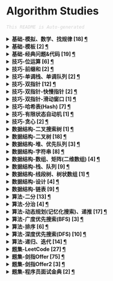 Algorithm Studies
===

<font color="LightGrey"><i> `This README is Auto-generated` </i></font>

<details><summary><b> 基础-模拟、数学、找规律 [18] <a href="topics/基础-模拟、数学、找规律.md">¶</a></b></summary>

- [`LeetCode No.0005 最长回文子串 (中等, 2021-10)`](topics/基础-模拟、数学、找规律.md#leetcode-no0005-最长回文子串-中等-2021-10)
- [`LeetCode No.0343 整数拆分 (中等, 2021-12)`](topics/基础-模拟、数学、找规律.md#leetcode-no0343-整数拆分-中等-2021-12)
- [`LeetCode No.0352 将数据流变为多个不相交区间 (困难, 2021-10)`](topics/基础-模拟、数学、找规律.md#leetcode-no0352-将数据流变为多个不相交区间-困难-2021-10)
- [`LeetCode No.0441 排列硬币 (简单, 2021-10)`](topics/基础-模拟、数学、找规律.md#leetcode-no0441-排列硬币-简单-2021-10)
- [`LeetCode No.0859 亲密字符串 (简单, 2021-11)`](topics/基础-模拟、数学、找规律.md#leetcode-no0859-亲密字符串-简单-2021-11)
- [`剑指Offer No.014 1-剪绳子（整数拆分） (中等, 2021-11)`](topics/基础-模拟、数学、找规律.md#剑指offer-no014-1-剪绳子整数拆分-中等-2021-11)
- [`剑指Offer No.014 2-剪绳子 (中等, 2021-11)`](topics/基础-模拟、数学、找规律.md#剑指offer-no014-2-剪绳子-中等-2021-11)
- [`剑指Offer No.029 顺时针打印矩阵（3种思路4个写法） (中等, 2021-11)`](topics/基础-模拟、数学、找规律.md#剑指offer-no029-顺时针打印矩阵3种思路4个写法-中等-2021-11)
- [`剑指Offer No.039 数组中出现次数超过一半的数字（摩尔投票） (简单, 2021-12)`](topics/基础-模拟、数学、找规律.md#剑指offer-no039-数组中出现次数超过一半的数字摩尔投票-简单-2021-12)
- [`剑指Offer No.043 1～n整数中1出现的次数 (困难, 2021-12)`](topics/基础-模拟、数学、找规律.md#剑指offer-no043-1n整数中1出现的次数-困难-2021-12)
- [`剑指Offer No.044 数字序列中某一位的数字 (中等, 2021-12)`](topics/基础-模拟、数学、找规律.md#剑指offer-no044-数字序列中某一位的数字-中等-2021-12)
- [`剑指Offer No.044 数字序列中某一位的数字 (中等, 2021-12)`](topics/基础-模拟、数学、找规律.md#剑指offer-no044-数字序列中某一位的数字-中等-2021-12)
- [`剑指Offer No.060 n个骰子的点数 (中等, 2022-01)`](topics/基础-模拟、数学、找规律.md#剑指offer-no060-n个骰子的点数-中等-2022-01)
- [`剑指Offer No.060 n个骰子的点数 (中等, 2022-01)`](topics/基础-模拟、数学、找规律.md#剑指offer-no060-n个骰子的点数-中等-2022-01)
- [`剑指Offer No.061 扑克牌中的顺子 (简单, 2022-01)`](topics/基础-模拟、数学、找规律.md#剑指offer-no061-扑克牌中的顺子-简单-2022-01)
- [`剑指Offer No.062 圆圈中最后剩下的数字（约瑟夫环问题） (中等, 2022-01)`](topics/基础-模拟、数学、找规律.md#剑指offer-no062-圆圈中最后剩下的数字约瑟夫环问题-中等-2022-01)
- [`剑指Offer No.063 买卖股票的最佳时机 (中等, 2022-01)`](topics/基础-模拟、数学、找规律.md#剑指offer-no063-买卖股票的最佳时机-中等-2022-01)
- [`剑指Offer No.067 把字符串转换成整数（atoi） (中等, 2022-01)`](topics/基础-模拟、数学、找规律.md#剑指offer-no067-把字符串转换成整数atoi-中等-2022-01)

</details>

<details><summary><b> 基础-模板 [2] <a href="topics/基础-模板.md">¶</a></b></summary>

- [`+模板 字符串 split切分 (简单, 模板库-基础)`](topics/基础-模板.md#模板-字符串-split切分-简单-模板库-基础)
- [`+模板 搜索 二分查找 (简单, 模板库-基础)`](topics/基础-模板.md#模板-搜索-二分查找-简单-模板库-基础)

</details>

<details><summary><b> 基础-经典问题&代码 [19] <a href="topics/基础-经典问题&代码.md">¶</a></b></summary>

- [`LeetCode No.0072 编辑距离 (困难, 2022-01)`](topics/基础-经典问题&代码.md#leetcode-no0072-编辑距离-困难-2022-01)
- [`LeetCode No.0300 最长递增子序列 (中等, 2022-01)`](topics/基础-经典问题&代码.md#leetcode-no0300-最长递增子序列-中等-2022-01)
- [`剑指Offer No.007 重建二叉树 (中等, 2021-11)`](topics/基础-经典问题&代码.md#剑指offer-no007-重建二叉树-中等-2021-11)
- [`剑指Offer No.016 数值的整数次方（快速幂） (中等, 2021-11)`](topics/基础-经典问题&代码.md#剑指offer-no016-数值的整数次方快速幂-中等-2021-11)
- [`剑指Offer No.024 反转链表 (简单, 2021-11)`](topics/基础-经典问题&代码.md#剑指offer-no024-反转链表-简单-2021-11)
- [`剑指Offer No.029 顺时针打印矩阵（3种思路4个写法） (中等, 2021-11)`](topics/基础-经典问题&代码.md#剑指offer-no029-顺时针打印矩阵3种思路4个写法-中等-2021-11)
- [`剑指Offer No.031 栈的压入、弹出序列 (中等, 2021-11)`](topics/基础-经典问题&代码.md#剑指offer-no031-栈的压入弹出序列-中等-2021-11)
- [`剑指Offer No.035 复杂链表的复制（深拷贝） (中等, 2021-12)`](topics/基础-经典问题&代码.md#剑指offer-no035-复杂链表的复制深拷贝-中等-2021-12)
- [`剑指Offer No.036 二叉搜索树与双向链表 (中等, 2021-12)`](topics/基础-经典问题&代码.md#剑指offer-no036-二叉搜索树与双向链表-中等-2021-12)
- [`剑指Offer No.038 字符串的排列（全排列） (中等, 2021-12)`](topics/基础-经典问题&代码.md#剑指offer-no038-字符串的排列全排列-中等-2021-12)
- [`剑指Offer No.039 数组中出现次数超过一半的数字（摩尔投票） (简单, 2021-12)`](topics/基础-经典问题&代码.md#剑指offer-no039-数组中出现次数超过一半的数字摩尔投票-简单-2021-12)
- [`剑指Offer No.040 最小的k个数（partition操作） (简单, 2021-12)`](topics/基础-经典问题&代码.md#剑指offer-no040-最小的k个数partition操作-简单-2021-12)
- [`剑指Offer No.049 丑数 (中等, 2021-12)`](topics/基础-经典问题&代码.md#剑指offer-no049-丑数-中等-2021-12)
- [`剑指Offer No.051 数组中的逆序对 (困难, 2022-01)`](topics/基础-经典问题&代码.md#剑指offer-no051-数组中的逆序对-困难-2022-01)
- [`剑指Offer No.060 n个骰子的点数 (中等, 2022-01)`](topics/基础-经典问题&代码.md#剑指offer-no060-n个骰子的点数-中等-2022-01)
- [`剑指Offer No.062 圆圈中最后剩下的数字（约瑟夫环问题） (中等, 2022-01)`](topics/基础-经典问题&代码.md#剑指offer-no062-圆圈中最后剩下的数字约瑟夫环问题-中等-2022-01)
- [`剑指Offer No.067 把字符串转换成整数（atoi） (中等, 2022-01)`](topics/基础-经典问题&代码.md#剑指offer-no067-把字符串转换成整数atoi-中等-2022-01)
- [`剑指Offer No.068 1-二叉搜索树的最近公共祖先 (简单, 2022-01)`](topics/基础-经典问题&代码.md#剑指offer-no068-1-二叉搜索树的最近公共祖先-简单-2022-01)
- [`剑指Offer2 No.001 整数除法 (中等, 2022-02)`](topics/基础-经典问题&代码.md#剑指offer2-no001-整数除法-中等-2022-02)

</details>

<details><summary><b> 技巧-位运算 [6] <a href="topics/技巧-位运算.md">¶</a></b></summary>

- [`LeetCode No.0029 两数相除 (中等, 2021-10)`](topics/技巧-位运算.md#leetcode-no0029-两数相除-中等-2021-10)
- [`LeetCode No.0187 重复的DNA序列 (中等, 2021-10)`](topics/技巧-位运算.md#leetcode-no0187-重复的dna序列-中等-2021-10)
- [`剑指Offer No.015 二进制中1的个数 (简单, 2021-11)`](topics/技巧-位运算.md#剑指offer-no015-二进制中1的个数-简单-2021-11)
- [`剑指Offer No.056 1-数组中数字出现的次数 (中等, 2022-01)`](topics/技巧-位运算.md#剑指offer-no056-1-数组中数字出现的次数-中等-2022-01)
- [`剑指Offer No.056 2-数组中数字出现的次数 (中等, 2022-01)`](topics/技巧-位运算.md#剑指offer-no056-2-数组中数字出现的次数-中等-2022-01)
- [`剑指Offer No.065 不用加减乘除做加法 (简单, 2022-01)`](topics/技巧-位运算.md#剑指offer-no065-不用加减乘除做加法-简单-2022-01)

</details>

<details><summary><b> 技巧-前缀和 [2] <a href="topics/技巧-前缀和.md">¶</a></b></summary>

- [`LeetCode No.0437 路径总和3 (中等, 2021-10)`](topics/技巧-前缀和.md#leetcode-no0437-路径总和3-中等-2021-10)
- [`剑指Offer No.066 构建乘积数组 (中等, 2022-01)`](topics/技巧-前缀和.md#剑指offer-no066-构建乘积数组-中等-2022-01)

</details>

<details><summary><b> 技巧-单调栈、单调队列 [2] <a href="topics/技巧-单调栈、单调队列.md">¶</a></b></summary>

- [`LeetCode No.0496 下一个更大元素 (简单, 2021-11)`](topics/技巧-单调栈、单调队列.md#leetcode-no0496-下一个更大元素-简单-2021-11)
- [`剑指Offer No.059 1-滑动窗口的最大值 (困难, 2022-01)`](topics/技巧-单调栈、单调队列.md#剑指offer-no059-1-滑动窗口的最大值-困难-2022-01)

</details>

<details><summary><b> 技巧-双指针 [12] <a href="topics/技巧-双指针.md">¶</a></b></summary>

- [`LeetCode No.0005 最长回文子串 (中等, 2021-10)`](topics/技巧-双指针.md#leetcode-no0005-最长回文子串-中等-2021-10)
- [`LeetCode No.0011 盛最多水的容器 (中等, 2021-10)`](topics/技巧-双指针.md#leetcode-no0011-盛最多水的容器-中等-2021-10)
- [`LeetCode No.0015 三数之和 (中等, 2021-10)`](topics/技巧-双指针.md#leetcode-no0015-三数之和-中等-2021-10)
- [`LeetCode No.0016 最接近的三数之和 (中等, 2021-10)`](topics/技巧-双指针.md#leetcode-no0016-最接近的三数之和-中等-2021-10)
- [`LeetCode No.0042 接雨水 (困难, 2021-10)`](topics/技巧-双指针.md#leetcode-no0042-接雨水-困难-2021-10)
- [`LeetCode No.0167 两数之和2(输入有序数组) (简单, 2021-10)`](topics/技巧-双指针.md#leetcode-no0167-两数之和2输入有序数组-简单-2021-10)
- [`LeetCode No.0611 有效三角形的个数 (中等, 2021-10)`](topics/技巧-双指针.md#leetcode-no0611-有效三角形的个数-中等-2021-10)
- [`剑指Offer No.021 调整数组顺序使奇数位于偶数前面 (简单, 2021-11)`](topics/技巧-双指针.md#剑指offer-no021-调整数组顺序使奇数位于偶数前面-简单-2021-11)
- [`剑指Offer No.048 最长不含重复字符的子字符串 (中等, 2021-12)`](topics/技巧-双指针.md#剑指offer-no048-最长不含重复字符的子字符串-中等-2021-12)
- [`剑指Offer No.057 1-和为s的两个数字 (简单, 2022-01)`](topics/技巧-双指针.md#剑指offer-no057-1-和为s的两个数字-简单-2022-01)
- [`剑指Offer No.057 2-和为s的连续正数序列 (简单, 2022-01)`](topics/技巧-双指针.md#剑指offer-no057-2-和为s的连续正数序列-简单-2022-01)
- [`剑指Offer No.058 1-翻转单词顺序 (简单, 2022-01)`](topics/技巧-双指针.md#剑指offer-no058-1-翻转单词顺序-简单-2022-01)

</details>

<details><summary><b> 技巧-双指针-快慢指针 [2] <a href="topics/技巧-双指针-快慢指针.md">¶</a></b></summary>

- [`剑指Offer No.022 链表中倒数第k个节点 (简单, 2021-11)`](topics/技巧-双指针-快慢指针.md#剑指offer-no022-链表中倒数第k个节点-简单-2021-11)
- [`剑指Offer No.052 两个链表的第一个公共节点 (简单, 2022-01)`](topics/技巧-双指针-快慢指针.md#剑指offer-no052-两个链表的第一个公共节点-简单-2022-01)

</details>

<details><summary><b> 技巧-双指针-滑动窗口 [1] <a href="topics/技巧-双指针-滑动窗口.md">¶</a></b></summary>

- [`剑指Offer No.059 1-滑动窗口的最大值 (困难, 2022-01)`](topics/技巧-双指针-滑动窗口.md#剑指offer-no059-1-滑动窗口的最大值-困难-2022-01)

</details>

<details><summary><b> 技巧-哈希表(Hash) [7] <a href="topics/技巧-哈希表(Hash).md">¶</a></b></summary>

- [`LeetCode No.0001 两数之和 (简单, 2021-10)`](topics/技巧-哈希表(Hash).md#leetcode-no0001-两数之和-简单-2021-10)
- [`LeetCode No.0187 重复的DNA序列 (中等, 2021-10)`](topics/技巧-哈希表(Hash).md#leetcode-no0187-重复的dna序列-中等-2021-10)
- [`剑指Offer No.003 数组中重复的数字 (简单, 2021-11)`](topics/技巧-哈希表(Hash).md#剑指offer-no003-数组中重复的数字-简单-2021-11)
- [`剑指Offer No.035 复杂链表的复制（深拷贝） (中等, 2021-12)`](topics/技巧-哈希表(Hash).md#剑指offer-no035-复杂链表的复制深拷贝-中等-2021-12)
- [`剑指Offer No.048 最长不含重复字符的子字符串 (中等, 2021-12)`](topics/技巧-哈希表(Hash).md#剑指offer-no048-最长不含重复字符的子字符串-中等-2021-12)
- [`剑指Offer No.050 第一个只出现一次的字符 (简单, 2021-12)`](topics/技巧-哈希表(Hash).md#剑指offer-no050-第一个只出现一次的字符-简单-2021-12)
- [`程序员面试金典 No.0102 判定是否互为字符重排 (简单, 2022-01)`](topics/技巧-哈希表(Hash).md#程序员面试金典-no0102-判定是否互为字符重排-简单-2022-01)

</details>

<details><summary><b> 技巧-有限状态自动机 [1] <a href="topics/技巧-有限状态自动机.md">¶</a></b></summary>

- [`剑指Offer No.020 表示数值的字符串 (中等, 2021-11)`](topics/技巧-有限状态自动机.md#剑指offer-no020-表示数值的字符串-中等-2021-11)

</details>

<details><summary><b> 技巧-贪心 [2] <a href="topics/技巧-贪心.md">¶</a></b></summary>

- [`LeetCode No.0300 最长递增子序列 (中等, 2022-01)`](topics/技巧-贪心.md#leetcode-no0300-最长递增子序列-中等-2022-01)
- [`剑指Offer No.014 1-剪绳子（整数拆分） (中等, 2021-11)`](topics/技巧-贪心.md#剑指offer-no014-1-剪绳子整数拆分-中等-2021-11)

</details>

<details><summary><b> 数据结构-二叉搜索树 [1] <a href="topics/数据结构-二叉搜索树.md">¶</a></b></summary>

- [`剑指Offer No.068 1-二叉搜索树的最近公共祖先 (简单, 2022-01)`](topics/数据结构-二叉搜索树.md#剑指offer-no068-1-二叉搜索树的最近公共祖先-简单-2022-01)

</details>

<details><summary><b> 数据结构-二叉树 [18] <a href="topics/数据结构-二叉树.md">¶</a></b></summary>

- [`LeetCode No.0104 二叉树的最大深度 (简单, 2021-10)`](topics/数据结构-二叉树.md#leetcode-no0104-二叉树的最大深度-简单-2021-10)
- [`LeetCode No.0111 二叉树的最小深度 (简单, 2021-10)`](topics/数据结构-二叉树.md#leetcode-no0111-二叉树的最小深度-简单-2021-10)
- [`LeetCode No.0437 路径总和3 (中等, 2021-10)`](topics/数据结构-二叉树.md#leetcode-no0437-路径总和3-中等-2021-10)
- [`剑指Offer No.007 重建二叉树 (中等, 2021-11)`](topics/数据结构-二叉树.md#剑指offer-no007-重建二叉树-中等-2021-11)
- [`剑指Offer No.026 树的子结构 (中等, 2021-11)`](topics/数据结构-二叉树.md#剑指offer-no026-树的子结构-中等-2021-11)
- [`剑指Offer No.027 二叉树的镜像 (简单, 2021-11)`](topics/数据结构-二叉树.md#剑指offer-no027-二叉树的镜像-简单-2021-11)
- [`剑指Offer No.028 对称的二叉树 (简单, 2021-11)`](topics/数据结构-二叉树.md#剑指offer-no028-对称的二叉树-简单-2021-11)
- [`剑指Offer No.032 1-层序遍历二叉树 (简单, 2021-11)`](topics/数据结构-二叉树.md#剑指offer-no032-1-层序遍历二叉树-简单-2021-11)
- [`剑指Offer No.032 2-层序遍历二叉树 (简单, 2021-11)`](topics/数据结构-二叉树.md#剑指offer-no032-2-层序遍历二叉树-简单-2021-11)
- [`剑指Offer No.032 3-层序遍历二叉树（之字形遍历） (简单, 2021-11)`](topics/数据结构-二叉树.md#剑指offer-no032-3-层序遍历二叉树之字形遍历-简单-2021-11)
- [`剑指Offer No.033 二叉搜索树的后序遍历序列 (中等, 2021-12)`](topics/数据结构-二叉树.md#剑指offer-no033-二叉搜索树的后序遍历序列-中等-2021-12)
- [`剑指Offer No.034 二叉树中和为某一值的路径 (中等, 2021-12)`](topics/数据结构-二叉树.md#剑指offer-no034-二叉树中和为某一值的路径-中等-2021-12)
- [`剑指Offer No.036 二叉搜索树与双向链表 (中等, 2021-12)`](topics/数据结构-二叉树.md#剑指offer-no036-二叉搜索树与双向链表-中等-2021-12)
- [`剑指Offer No.037 序列化二叉树 (困难, 2021-12)`](topics/数据结构-二叉树.md#剑指offer-no037-序列化二叉树-困难-2021-12)
- [`剑指Offer No.054 二叉搜索树的第k大节点 (简单, 2022-01)`](topics/数据结构-二叉树.md#剑指offer-no054-二叉搜索树的第k大节点-简单-2022-01)
- [`剑指Offer No.055 1-求二叉树的深度 (简单, 2022-01)`](topics/数据结构-二叉树.md#剑指offer-no055-1-求二叉树的深度-简单-2022-01)
- [`剑指Offer No.055 2-判断是否为平衡二叉树 (简单, 2022-01)`](topics/数据结构-二叉树.md#剑指offer-no055-2-判断是否为平衡二叉树-简单-2022-01)
- [`剑指Offer No.068 2-二叉树的最近公共祖先 (简单, 2022-01)`](topics/数据结构-二叉树.md#剑指offer-no068-2-二叉树的最近公共祖先-简单-2022-01)

</details>

<details><summary><b> 数据结构-堆、优先队列 [3] <a href="topics/数据结构-堆、优先队列.md">¶</a></b></summary>

- [`剑指Offer No.040 最小的k个数（partition操作） (简单, 2021-12)`](topics/数据结构-堆、优先队列.md#剑指offer-no040-最小的k个数partition操作-简单-2021-12)
- [`剑指Offer No.041 数据流中的中位数 (困难, 2021-12)`](topics/数据结构-堆、优先队列.md#剑指offer-no041-数据流中的中位数-困难-2021-12)
- [`剑指Offer2 No.076 数组中的第K大的数字 (中等, 2022-02)`](topics/数据结构-堆、优先队列.md#剑指offer2-no076-数组中的第k大的数字-中等-2022-02)

</details>

<details><summary><b> 数据结构-字符串 [8] <a href="topics/数据结构-字符串.md">¶</a></b></summary>

- [`+模板 字符串 split切分 (简单, 模板库-基础)`](topics/数据结构-字符串.md#模板-字符串-split切分-简单-模板库-基础)
- [`LeetCode No.0434 字符串中的单词数 (简单, 2021-10)`](topics/数据结构-字符串.md#leetcode-no0434-字符串中的单词数-简单-2021-10)
- [`LeetCode No.0859 亲密字符串 (简单, 2021-11)`](topics/数据结构-字符串.md#leetcode-no0859-亲密字符串-简单-2021-11)
- [`剑指Offer No.005 替换空格 (简单, 2021-11)`](topics/数据结构-字符串.md#剑指offer-no005-替换空格-简单-2021-11)
- [`剑指Offer No.019 正则表达式匹配 (困难, 2021-11)`](topics/数据结构-字符串.md#剑指offer-no019-正则表达式匹配-困难-2021-11)
- [`剑指Offer No.020 表示数值的字符串 (中等, 2021-11)`](topics/数据结构-字符串.md#剑指offer-no020-表示数值的字符串-中等-2021-11)
- [`剑指Offer No.058 2-左旋转字符串 (简单, 2022-01)`](topics/数据结构-字符串.md#剑指offer-no058-2-左旋转字符串-简单-2022-01)
- [`剑指Offer No.067 把字符串转换成整数（atoi） (中等, 2022-01)`](topics/数据结构-字符串.md#剑指offer-no067-把字符串转换成整数atoi-中等-2022-01)

</details>

<details><summary><b> 数据结构-数组、矩阵(二维数组) [4] <a href="topics/数据结构-数组、矩阵(二维数组).md">¶</a></b></summary>

- [`剑指Offer No.021 调整数组顺序使奇数位于偶数前面 (简单, 2021-11)`](topics/数据结构-数组、矩阵(二维数组).md#剑指offer-no021-调整数组顺序使奇数位于偶数前面-简单-2021-11)
- [`剑指Offer No.029 顺时针打印矩阵（3种思路4个写法） (中等, 2021-11)`](topics/数据结构-数组、矩阵(二维数组).md#剑指offer-no029-顺时针打印矩阵3种思路4个写法-中等-2021-11)
- [`剑指Offer No.030 包含min函数的栈 (简单, 2021-11)`](topics/数据结构-数组、矩阵(二维数组).md#剑指offer-no030-包含min函数的栈-简单-2021-11)
- [`剑指Offer No.031 栈的压入、弹出序列 (中等, 2021-11)`](topics/数据结构-数组、矩阵(二维数组).md#剑指offer-no031-栈的压入弹出序列-中等-2021-11)

</details>

<details><summary><b> 数据结构-栈、队列 [9] <a href="topics/数据结构-栈、队列.md">¶</a></b></summary>

- [`剑指Offer No.006 从尾到头打印链表 (简单, 2021-11)`](topics/数据结构-栈、队列.md#剑指offer-no006-从尾到头打印链表-简单-2021-11)
- [`剑指Offer No.009 用两个栈实现队列 (简单, 2021-11)`](topics/数据结构-栈、队列.md#剑指offer-no009-用两个栈实现队列-简单-2021-11)
- [`剑指Offer No.009 用两个栈实现队列 (简单, 2021-11)`](topics/数据结构-栈、队列.md#剑指offer-no009-用两个栈实现队列-简单-2021-11)
- [`剑指Offer No.030 包含min函数的栈 (简单, 2021-11)`](topics/数据结构-栈、队列.md#剑指offer-no030-包含min函数的栈-简单-2021-11)
- [`剑指Offer No.031 栈的压入、弹出序列 (中等, 2021-11)`](topics/数据结构-栈、队列.md#剑指offer-no031-栈的压入弹出序列-中等-2021-11)
- [`剑指Offer No.032 1-层序遍历二叉树 (简单, 2021-11)`](topics/数据结构-栈、队列.md#剑指offer-no032-1-层序遍历二叉树-简单-2021-11)
- [`剑指Offer No.032 2-层序遍历二叉树 (简单, 2021-11)`](topics/数据结构-栈、队列.md#剑指offer-no032-2-层序遍历二叉树-简单-2021-11)
- [`剑指Offer No.032 3-层序遍历二叉树（之字形遍历） (简单, 2021-11)`](topics/数据结构-栈、队列.md#剑指offer-no032-3-层序遍历二叉树之字形遍历-简单-2021-11)
- [`剑指Offer No.059 2-队列的最大值 (中等, 2022-01)`](topics/数据结构-栈、队列.md#剑指offer-no059-2-队列的最大值-中等-2022-01)

</details>

<details><summary><b> 数据结构-线段树、树状数组 [1] <a href="topics/数据结构-线段树、树状数组.md">¶</a></b></summary>

- [`剑指Offer No.051 数组中的逆序对 (困难, 2022-01)`](topics/数据结构-线段树、树状数组.md#剑指offer-no051-数组中的逆序对-困难-2022-01)

</details>

<details><summary><b> 数据结构-设计 [4] <a href="topics/数据结构-设计.md">¶</a></b></summary>

- [`剑指Offer No.009 用两个栈实现队列 (简单, 2021-11)`](topics/数据结构-设计.md#剑指offer-no009-用两个栈实现队列-简单-2021-11)
- [`剑指Offer No.030 包含min函数的栈 (简单, 2021-11)`](topics/数据结构-设计.md#剑指offer-no030-包含min函数的栈-简单-2021-11)
- [`剑指Offer No.041 数据流中的中位数 (困难, 2021-12)`](topics/数据结构-设计.md#剑指offer-no041-数据流中的中位数-困难-2021-12)
- [`剑指Offer No.059 2-队列的最大值 (中等, 2022-01)`](topics/数据结构-设计.md#剑指offer-no059-2-队列的最大值-中等-2022-01)

</details>

<details><summary><b> 数据结构-链表 [9] <a href="topics/数据结构-链表.md">¶</a></b></summary>

- [`LeetCode No.0002 两数相加 (中等, 2021-10)`](topics/数据结构-链表.md#leetcode-no0002-两数相加-中等-2021-10)
- [`LeetCode No.0086 分隔链表 (中等, 2021-10)`](topics/数据结构-链表.md#leetcode-no0086-分隔链表-中等-2021-10)
- [`剑指Offer No.006 从尾到头打印链表 (简单, 2021-11)`](topics/数据结构-链表.md#剑指offer-no006-从尾到头打印链表-简单-2021-11)
- [`剑指Offer No.018 删除链表的节点 (简单, 2021-11)`](topics/数据结构-链表.md#剑指offer-no018-删除链表的节点-简单-2021-11)
- [`剑指Offer No.022 链表中倒数第k个节点 (简单, 2021-11)`](topics/数据结构-链表.md#剑指offer-no022-链表中倒数第k个节点-简单-2021-11)
- [`剑指Offer No.024 反转链表 (简单, 2021-11)`](topics/数据结构-链表.md#剑指offer-no024-反转链表-简单-2021-11)
- [`剑指Offer No.025 合并两个排序的链表 (简单, 2021-11)`](topics/数据结构-链表.md#剑指offer-no025-合并两个排序的链表-简单-2021-11)
- [`剑指Offer No.035 复杂链表的复制（深拷贝） (中等, 2021-12)`](topics/数据结构-链表.md#剑指offer-no035-复杂链表的复制深拷贝-中等-2021-12)
- [`剑指Offer No.052 两个链表的第一个公共节点 (简单, 2022-01)`](topics/数据结构-链表.md#剑指offer-no052-两个链表的第一个公共节点-简单-2022-01)

</details>

<details><summary><b> 算法-二分 [13] <a href="topics/算法-二分.md">¶</a></b></summary>

- [`+模板 搜索 二分查找 (简单, 模板库-基础)`](topics/算法-二分.md#模板-搜索-二分查找-简单-模板库-基础)
- [`LeetCode No.0029 两数相除 (中等, 2021-10)`](topics/算法-二分.md#leetcode-no0029-两数相除-中等-2021-10)
- [`LeetCode No.0033 搜索旋转排序数组 (中等, 2021-10)`](topics/算法-二分.md#leetcode-no0033-搜索旋转排序数组-中等-2021-10)
- [`LeetCode No.0240 搜索二维矩阵2 (中等, 2021-10)`](topics/算法-二分.md#leetcode-no0240-搜索二维矩阵2-中等-2021-10)
- [`LeetCode No.0352 将数据流变为多个不相交区间 (困难, 2021-10)`](topics/算法-二分.md#leetcode-no0352-将数据流变为多个不相交区间-困难-2021-10)
- [`LeetCode No.0441 排列硬币 (简单, 2021-10)`](topics/算法-二分.md#leetcode-no0441-排列硬币-简单-2021-10)
- [`剑指Offer No.004 二维数组中的查找 (中等, 2021-11)`](topics/算法-二分.md#剑指offer-no004-二维数组中的查找-中等-2021-11)
- [`剑指Offer No.011 旋转数组的最小数字 (简单, 2021-11)`](topics/算法-二分.md#剑指offer-no011-旋转数组的最小数字-简单-2021-11)
- [`剑指Offer No.016 数值的整数次方（快速幂） (中等, 2021-11)`](topics/算法-二分.md#剑指offer-no016-数值的整数次方快速幂-中等-2021-11)
- [`剑指Offer No.053 1-求0～n-1中缺失的数字 (简单, 2022-01)`](topics/算法-二分.md#剑指offer-no053-1-求0n-1中缺失的数字-简单-2022-01)
- [`剑指Offer No.053 2-在排序数组中查找数字 (简单, 2022-01)`](topics/算法-二分.md#剑指offer-no053-2-在排序数组中查找数字-简单-2022-01)
- [`剑指Offer2 No.001 整数除法 (中等, 2022-02)`](topics/算法-二分.md#剑指offer2-no001-整数除法-中等-2022-02)
- [`剑指Offer2 No.069 山峰数组的顶部 (简单, 2022-02)`](topics/算法-二分.md#剑指offer2-no069-山峰数组的顶部-简单-2022-02)

</details>

<details><summary><b> 算法-分治 [4] <a href="topics/算法-分治.md">¶</a></b></summary>

- [`剑指Offer No.007 重建二叉树 (中等, 2021-11)`](topics/算法-分治.md#剑指offer-no007-重建二叉树-中等-2021-11)
- [`剑指Offer No.039 数组中出现次数超过一半的数字（摩尔投票） (简单, 2021-12)`](topics/算法-分治.md#剑指offer-no039-数组中出现次数超过一半的数字摩尔投票-简单-2021-12)
- [`剑指Offer No.051 数组中的逆序对 (困难, 2022-01)`](topics/算法-分治.md#剑指offer-no051-数组中的逆序对-困难-2022-01)
- [`剑指Offer2 No.076 数组中的第K大的数字 (中等, 2022-02)`](topics/算法-分治.md#剑指offer2-no076-数组中的第k大的数字-中等-2022-02)

</details>

<details><summary><b> 算法-动态规划(记忆化搜索)、递推 [17] <a href="topics/算法-动态规划(记忆化搜索)、递推.md">¶</a></b></summary>

- [`LeetCode No.0005 最长回文子串 (中等, 2021-10)`](topics/算法-动态规划(记忆化搜索)、递推.md#leetcode-no0005-最长回文子串-中等-2021-10)
- [`LeetCode No.0053 最大子数组和 (简单, 2022-01)`](topics/算法-动态规划(记忆化搜索)、递推.md#leetcode-no0053-最大子数组和-简单-2022-01)
- [`LeetCode No.0072 编辑距离 (困难, 2022-01)`](topics/算法-动态规划(记忆化搜索)、递推.md#leetcode-no0072-编辑距离-困难-2022-01)
- [`LeetCode No.0300 最长递增子序列 (中等, 2022-01)`](topics/算法-动态规划(记忆化搜索)、递推.md#leetcode-no0300-最长递增子序列-中等-2022-01)
- [`LeetCode No.0343 整数拆分 (中等, 2021-12)`](topics/算法-动态规划(记忆化搜索)、递推.md#leetcode-no0343-整数拆分-中等-2021-12)
- [`剑指Offer No.010 斐波那契数列-1 (简单, 2021-11)`](topics/算法-动态规划(记忆化搜索)、递推.md#剑指offer-no010-斐波那契数列-1-简单-2021-11)
- [`剑指Offer No.010 斐波那契数列-1 (简单, 2021-11)`](topics/算法-动态规划(记忆化搜索)、递推.md#剑指offer-no010-斐波那契数列-1-简单-2021-11)
- [`剑指Offer No.010 斐波那契数列-2（青蛙跳台阶） (简单, 2021-11)`](topics/算法-动态规划(记忆化搜索)、递推.md#剑指offer-no010-斐波那契数列-2青蛙跳台阶-简单-2021-11)
- [`剑指Offer No.014 1-剪绳子（整数拆分） (中等, 2021-11)`](topics/算法-动态规划(记忆化搜索)、递推.md#剑指offer-no014-1-剪绳子整数拆分-中等-2021-11)
- [`剑指Offer No.019 正则表达式匹配 (困难, 2021-11)`](topics/算法-动态规划(记忆化搜索)、递推.md#剑指offer-no019-正则表达式匹配-困难-2021-11)
- [`剑指Offer No.042 连续子数组的最大和 (简单, 2021-12)`](topics/算法-动态规划(记忆化搜索)、递推.md#剑指offer-no042-连续子数组的最大和-简单-2021-12)
- [`剑指Offer No.046 斐波那契数列-3（把数字翻译成字符串） (中等, 2021-12)`](topics/算法-动态规划(记忆化搜索)、递推.md#剑指offer-no046-斐波那契数列-3把数字翻译成字符串-中等-2021-12)
- [`剑指Offer No.047 礼物的最大价值 (中等, 2021-12)`](topics/算法-动态规划(记忆化搜索)、递推.md#剑指offer-no047-礼物的最大价值-中等-2021-12)
- [`剑指Offer No.048 最长不含重复字符的子字符串 (中等, 2021-12)`](topics/算法-动态规划(记忆化搜索)、递推.md#剑指offer-no048-最长不含重复字符的子字符串-中等-2021-12)
- [`剑指Offer No.049 丑数 (中等, 2021-12)`](topics/算法-动态规划(记忆化搜索)、递推.md#剑指offer-no049-丑数-中等-2021-12)
- [`剑指Offer No.060 n个骰子的点数 (中等, 2022-01)`](topics/算法-动态规划(记忆化搜索)、递推.md#剑指offer-no060-n个骰子的点数-中等-2022-01)
- [`剑指Offer No.062 圆圈中最后剩下的数字（约瑟夫环问题） (中等, 2022-01)`](topics/算法-动态规划(记忆化搜索)、递推.md#剑指offer-no062-圆圈中最后剩下的数字约瑟夫环问题-中等-2022-01)

</details>

<details><summary><b> 算法-广度优先搜索(BFS) [3] <a href="topics/算法-广度优先搜索(BFS).md">¶</a></b></summary>

- [`剑指Offer No.032 1-层序遍历二叉树 (简单, 2021-11)`](topics/算法-广度优先搜索(BFS).md#剑指offer-no032-1-层序遍历二叉树-简单-2021-11)
- [`剑指Offer No.032 2-层序遍历二叉树 (简单, 2021-11)`](topics/算法-广度优先搜索(BFS).md#剑指offer-no032-2-层序遍历二叉树-简单-2021-11)
- [`剑指Offer No.032 3-层序遍历二叉树（之字形遍历） (简单, 2021-11)`](topics/算法-广度优先搜索(BFS).md#剑指offer-no032-3-层序遍历二叉树之字形遍历-简单-2021-11)

</details>

<details><summary><b> 算法-排序 [6] <a href="topics/算法-排序.md">¶</a></b></summary>

- [`剑指Offer No.039 数组中出现次数超过一半的数字（摩尔投票） (简单, 2021-12)`](topics/算法-排序.md#剑指offer-no039-数组中出现次数超过一半的数字摩尔投票-简单-2021-12)
- [`剑指Offer No.040 最小的k个数（partition操作） (简单, 2021-12)`](topics/算法-排序.md#剑指offer-no040-最小的k个数partition操作-简单-2021-12)
- [`剑指Offer No.045 把数组排成最小的数 (中等, 2021-12)`](topics/算法-排序.md#剑指offer-no045-把数组排成最小的数-中等-2021-12)
- [`剑指Offer No.061 扑克牌中的顺子 (简单, 2022-01)`](topics/算法-排序.md#剑指offer-no061-扑克牌中的顺子-简单-2022-01)
- [`剑指Offer2 No.076 数组中的第K大的数字 (中等, 2022-02)`](topics/算法-排序.md#剑指offer2-no076-数组中的第k大的数字-中等-2022-02)
- [`程序员面试金典 No.0101 判定字符是否唯一 (简单, 2022-01)`](topics/算法-排序.md#程序员面试金典-no0101-判定字符是否唯一-简单-2022-01)

</details>

<details><summary><b> 算法-深度优先搜索(DFS) [10] <a href="topics/算法-深度优先搜索(DFS).md">¶</a></b></summary>

- [`LeetCode No.0111 二叉树的最小深度 (简单, 2021-10)`](topics/算法-深度优先搜索(DFS).md#leetcode-no0111-二叉树的最小深度-简单-2021-10)
- [`LeetCode No.0437 路径总和3 (中等, 2021-10)`](topics/算法-深度优先搜索(DFS).md#leetcode-no0437-路径总和3-中等-2021-10)
- [`剑指Offer No.006 从尾到头打印链表 (简单, 2021-11)`](topics/算法-深度优先搜索(DFS).md#剑指offer-no006-从尾到头打印链表-简单-2021-11)
- [`剑指Offer No.012 矩阵中的路径 (中等, 2021-11)`](topics/算法-深度优先搜索(DFS).md#剑指offer-no012-矩阵中的路径-中等-2021-11)
- [`剑指Offer No.012 矩阵中的路径 (中等, 2021-11)`](topics/算法-深度优先搜索(DFS).md#剑指offer-no012-矩阵中的路径-中等-2021-11)
- [`剑指Offer No.013 机器人的运动范围 (中等, 2021-11)`](topics/算法-深度优先搜索(DFS).md#剑指offer-no013-机器人的运动范围-中等-2021-11)
- [`剑指Offer No.017 打印从1到最大的n位数（N叉树的遍历） (中等, 2021-11)`](topics/算法-深度优先搜索(DFS).md#剑指offer-no017-打印从1到最大的n位数n叉树的遍历-中等-2021-11)
- [`剑指Offer No.034 二叉树中和为某一值的路径 (中等, 2021-12)`](topics/算法-深度优先搜索(DFS).md#剑指offer-no034-二叉树中和为某一值的路径-中等-2021-12)
- [`剑指Offer No.038 字符串的排列（全排列） (中等, 2021-12)`](topics/算法-深度优先搜索(DFS).md#剑指offer-no038-字符串的排列全排列-中等-2021-12)
- [`剑指Offer No.054 二叉搜索树的第k大节点 (简单, 2022-01)`](topics/算法-深度优先搜索(DFS).md#剑指offer-no054-二叉搜索树的第k大节点-简单-2022-01)

</details>

<details><summary><b> 算法-递归、迭代 [14] <a href="topics/算法-递归、迭代.md">¶</a></b></summary>

- [`LeetCode No.0021 合并两个有序链表 (简单, 2021-10)`](topics/算法-递归、迭代.md#leetcode-no0021-合并两个有序链表-简单-2021-10)
- [`LeetCode No.0104 二叉树的最大深度 (简单, 2021-10)`](topics/算法-递归、迭代.md#leetcode-no0104-二叉树的最大深度-简单-2021-10)
- [`剑指Offer No.006 从尾到头打印链表 (简单, 2021-11)`](topics/算法-递归、迭代.md#剑指offer-no006-从尾到头打印链表-简单-2021-11)
- [`剑指Offer No.016 数值的整数次方（快速幂） (中等, 2021-11)`](topics/算法-递归、迭代.md#剑指offer-no016-数值的整数次方快速幂-中等-2021-11)
- [`剑指Offer No.019 正则表达式匹配 (困难, 2021-11)`](topics/算法-递归、迭代.md#剑指offer-no019-正则表达式匹配-困难-2021-11)
- [`剑指Offer No.024 反转链表 (简单, 2021-11)`](topics/算法-递归、迭代.md#剑指offer-no024-反转链表-简单-2021-11)
- [`剑指Offer No.024 反转链表 (简单, 2021-11)`](topics/算法-递归、迭代.md#剑指offer-no024-反转链表-简单-2021-11)
- [`剑指Offer No.025 合并两个排序的链表 (简单, 2021-11)`](topics/算法-递归、迭代.md#剑指offer-no025-合并两个排序的链表-简单-2021-11)
- [`剑指Offer No.025 合并两个排序的链表 (简单, 2021-11)`](topics/算法-递归、迭代.md#剑指offer-no025-合并两个排序的链表-简单-2021-11)
- [`剑指Offer No.026 树的子结构 (中等, 2021-11)`](topics/算法-递归、迭代.md#剑指offer-no026-树的子结构-中等-2021-11)
- [`剑指Offer No.027 二叉树的镜像 (简单, 2021-11)`](topics/算法-递归、迭代.md#剑指offer-no027-二叉树的镜像-简单-2021-11)
- [`剑指Offer No.028 对称的二叉树 (简单, 2021-11)`](topics/算法-递归、迭代.md#剑指offer-no028-对称的二叉树-简单-2021-11)
- [`剑指Offer No.036 二叉搜索树与双向链表 (中等, 2021-12)`](topics/算法-递归、迭代.md#剑指offer-no036-二叉搜索树与双向链表-中等-2021-12)
- [`剑指Offer No.064 求1~n的和 (中等, 2022-01)`](topics/算法-递归、迭代.md#剑指offer-no064-求1n的和-中等-2022-01)

</details>

<details><summary><b> 题集-LeetCode [27] <a href="topics/题集-LeetCode.md">¶</a></b></summary>

- [`LeetCode No.0001 两数之和 (简单, 2021-10)`](topics/题集-LeetCode.md#leetcode-no0001-两数之和-简单-2021-10)
- [`LeetCode No.0002 两数相加 (中等, 2021-10)`](topics/题集-LeetCode.md#leetcode-no0002-两数相加-中等-2021-10)
- [`LeetCode No.0005 最长回文子串 (中等, 2021-10)`](topics/题集-LeetCode.md#leetcode-no0005-最长回文子串-中等-2021-10)
- [`LeetCode No.0011 盛最多水的容器 (中等, 2021-10)`](topics/题集-LeetCode.md#leetcode-no0011-盛最多水的容器-中等-2021-10)
- [`LeetCode No.0015 三数之和 (中等, 2021-10)`](topics/题集-LeetCode.md#leetcode-no0015-三数之和-中等-2021-10)
- [`LeetCode No.0016 最接近的三数之和 (中等, 2021-10)`](topics/题集-LeetCode.md#leetcode-no0016-最接近的三数之和-中等-2021-10)
- [`LeetCode No.0021 合并两个有序链表 (简单, 2021-10)`](topics/题集-LeetCode.md#leetcode-no0021-合并两个有序链表-简单-2021-10)
- [`LeetCode No.0029 两数相除 (中等, 2021-10)`](topics/题集-LeetCode.md#leetcode-no0029-两数相除-中等-2021-10)
- [`LeetCode No.0033 搜索旋转排序数组 (中等, 2021-10)`](topics/题集-LeetCode.md#leetcode-no0033-搜索旋转排序数组-中等-2021-10)
- [`LeetCode No.0042 接雨水 (困难, 2021-10)`](topics/题集-LeetCode.md#leetcode-no0042-接雨水-困难-2021-10)
- [`LeetCode No.0053 最大子数组和 (简单, 2022-01)`](topics/题集-LeetCode.md#leetcode-no0053-最大子数组和-简单-2022-01)
- [`LeetCode No.0072 编辑距离 (困难, 2022-01)`](topics/题集-LeetCode.md#leetcode-no0072-编辑距离-困难-2022-01)
- [`LeetCode No.0086 分隔链表 (中等, 2021-10)`](topics/题集-LeetCode.md#leetcode-no0086-分隔链表-中等-2021-10)
- [`LeetCode No.0104 二叉树的最大深度 (简单, 2021-10)`](topics/题集-LeetCode.md#leetcode-no0104-二叉树的最大深度-简单-2021-10)
- [`LeetCode No.0111 二叉树的最小深度 (简单, 2021-10)`](topics/题集-LeetCode.md#leetcode-no0111-二叉树的最小深度-简单-2021-10)
- [`LeetCode No.0167 两数之和2(输入有序数组) (简单, 2021-10)`](topics/题集-LeetCode.md#leetcode-no0167-两数之和2输入有序数组-简单-2021-10)
- [`LeetCode No.0187 重复的DNA序列 (中等, 2021-10)`](topics/题集-LeetCode.md#leetcode-no0187-重复的dna序列-中等-2021-10)
- [`LeetCode No.0240 搜索二维矩阵2 (中等, 2021-10)`](topics/题集-LeetCode.md#leetcode-no0240-搜索二维矩阵2-中等-2021-10)
- [`LeetCode No.0300 最长递增子序列 (中等, 2022-01)`](topics/题集-LeetCode.md#leetcode-no0300-最长递增子序列-中等-2022-01)
- [`LeetCode No.0343 整数拆分 (中等, 2021-12)`](topics/题集-LeetCode.md#leetcode-no0343-整数拆分-中等-2021-12)
- [`LeetCode No.0352 将数据流变为多个不相交区间 (困难, 2021-10)`](topics/题集-LeetCode.md#leetcode-no0352-将数据流变为多个不相交区间-困难-2021-10)
- [`LeetCode No.0434 字符串中的单词数 (简单, 2021-10)`](topics/题集-LeetCode.md#leetcode-no0434-字符串中的单词数-简单-2021-10)
- [`LeetCode No.0437 路径总和3 (中等, 2021-10)`](topics/题集-LeetCode.md#leetcode-no0437-路径总和3-中等-2021-10)
- [`LeetCode No.0441 排列硬币 (简单, 2021-10)`](topics/题集-LeetCode.md#leetcode-no0441-排列硬币-简单-2021-10)
- [`LeetCode No.0496 下一个更大元素 (简单, 2021-11)`](topics/题集-LeetCode.md#leetcode-no0496-下一个更大元素-简单-2021-11)
- [`LeetCode No.0611 有效三角形的个数 (中等, 2021-10)`](topics/题集-LeetCode.md#leetcode-no0611-有效三角形的个数-中等-2021-10)
- [`LeetCode No.0859 亲密字符串 (简单, 2021-11)`](topics/题集-LeetCode.md#leetcode-no0859-亲密字符串-简单-2021-11)

</details>

<details><summary><b> 题集-剑指Offer [75] <a href="topics/题集-剑指Offer.md">¶</a></b></summary>

- [`剑指Offer No.003 数组中重复的数字 (简单, 2021-11)`](topics/题集-剑指Offer.md#剑指offer-no003-数组中重复的数字-简单-2021-11)
- [`剑指Offer No.004 二维数组中的查找 (中等, 2021-11)`](topics/题集-剑指Offer.md#剑指offer-no004-二维数组中的查找-中等-2021-11)
- [`剑指Offer No.005 替换空格 (简单, 2021-11)`](topics/题集-剑指Offer.md#剑指offer-no005-替换空格-简单-2021-11)
- [`剑指Offer No.006 从尾到头打印链表 (简单, 2021-11)`](topics/题集-剑指Offer.md#剑指offer-no006-从尾到头打印链表-简单-2021-11)
- [`剑指Offer No.007 重建二叉树 (中等, 2021-11)`](topics/题集-剑指Offer.md#剑指offer-no007-重建二叉树-中等-2021-11)
- [`剑指Offer No.009 用两个栈实现队列 (简单, 2021-11)`](topics/题集-剑指Offer.md#剑指offer-no009-用两个栈实现队列-简单-2021-11)
- [`剑指Offer No.010 斐波那契数列-1 (简单, 2021-11)`](topics/题集-剑指Offer.md#剑指offer-no010-斐波那契数列-1-简单-2021-11)
- [`剑指Offer No.010 斐波那契数列-2（青蛙跳台阶） (简单, 2021-11)`](topics/题集-剑指Offer.md#剑指offer-no010-斐波那契数列-2青蛙跳台阶-简单-2021-11)
- [`剑指Offer No.011 旋转数组的最小数字 (简单, 2021-11)`](topics/题集-剑指Offer.md#剑指offer-no011-旋转数组的最小数字-简单-2021-11)
- [`剑指Offer No.012 矩阵中的路径 (中等, 2021-11)`](topics/题集-剑指Offer.md#剑指offer-no012-矩阵中的路径-中等-2021-11)
- [`剑指Offer No.013 机器人的运动范围 (中等, 2021-11)`](topics/题集-剑指Offer.md#剑指offer-no013-机器人的运动范围-中等-2021-11)
- [`剑指Offer No.014 1-剪绳子（整数拆分） (中等, 2021-11)`](topics/题集-剑指Offer.md#剑指offer-no014-1-剪绳子整数拆分-中等-2021-11)
- [`剑指Offer No.014 2-剪绳子 (中等, 2021-11)`](topics/题集-剑指Offer.md#剑指offer-no014-2-剪绳子-中等-2021-11)
- [`剑指Offer No.015 二进制中1的个数 (简单, 2021-11)`](topics/题集-剑指Offer.md#剑指offer-no015-二进制中1的个数-简单-2021-11)
- [`剑指Offer No.016 数值的整数次方（快速幂） (中等, 2021-11)`](topics/题集-剑指Offer.md#剑指offer-no016-数值的整数次方快速幂-中等-2021-11)
- [`剑指Offer No.017 打印从1到最大的n位数（N叉树的遍历） (中等, 2021-11)`](topics/题集-剑指Offer.md#剑指offer-no017-打印从1到最大的n位数n叉树的遍历-中等-2021-11)
- [`剑指Offer No.018 删除链表的节点 (简单, 2021-11)`](topics/题集-剑指Offer.md#剑指offer-no018-删除链表的节点-简单-2021-11)
- [`剑指Offer No.019 正则表达式匹配 (困难, 2021-11)`](topics/题集-剑指Offer.md#剑指offer-no019-正则表达式匹配-困难-2021-11)
- [`剑指Offer No.020 表示数值的字符串 (中等, 2021-11)`](topics/题集-剑指Offer.md#剑指offer-no020-表示数值的字符串-中等-2021-11)
- [`剑指Offer No.021 调整数组顺序使奇数位于偶数前面 (简单, 2021-11)`](topics/题集-剑指Offer.md#剑指offer-no021-调整数组顺序使奇数位于偶数前面-简单-2021-11)
- [`剑指Offer No.022 链表中倒数第k个节点 (简单, 2021-11)`](topics/题集-剑指Offer.md#剑指offer-no022-链表中倒数第k个节点-简单-2021-11)
- [`剑指Offer No.024 反转链表 (简单, 2021-11)`](topics/题集-剑指Offer.md#剑指offer-no024-反转链表-简单-2021-11)
- [`剑指Offer No.025 合并两个排序的链表 (简单, 2021-11)`](topics/题集-剑指Offer.md#剑指offer-no025-合并两个排序的链表-简单-2021-11)
- [`剑指Offer No.026 树的子结构 (中等, 2021-11)`](topics/题集-剑指Offer.md#剑指offer-no026-树的子结构-中等-2021-11)
- [`剑指Offer No.027 二叉树的镜像 (简单, 2021-11)`](topics/题集-剑指Offer.md#剑指offer-no027-二叉树的镜像-简单-2021-11)
- [`剑指Offer No.028 对称的二叉树 (简单, 2021-11)`](topics/题集-剑指Offer.md#剑指offer-no028-对称的二叉树-简单-2021-11)
- [`剑指Offer No.029 顺时针打印矩阵（3种思路4个写法） (中等, 2021-11)`](topics/题集-剑指Offer.md#剑指offer-no029-顺时针打印矩阵3种思路4个写法-中等-2021-11)
- [`剑指Offer No.030 包含min函数的栈 (简单, 2021-11)`](topics/题集-剑指Offer.md#剑指offer-no030-包含min函数的栈-简单-2021-11)
- [`剑指Offer No.031 栈的压入、弹出序列 (中等, 2021-11)`](topics/题集-剑指Offer.md#剑指offer-no031-栈的压入弹出序列-中等-2021-11)
- [`剑指Offer No.032 1-层序遍历二叉树 (简单, 2021-11)`](topics/题集-剑指Offer.md#剑指offer-no032-1-层序遍历二叉树-简单-2021-11)
- [`剑指Offer No.032 2-层序遍历二叉树 (简单, 2021-11)`](topics/题集-剑指Offer.md#剑指offer-no032-2-层序遍历二叉树-简单-2021-11)
- [`剑指Offer No.032 3-层序遍历二叉树（之字形遍历） (简单, 2021-11)`](topics/题集-剑指Offer.md#剑指offer-no032-3-层序遍历二叉树之字形遍历-简单-2021-11)
- [`剑指Offer No.033 二叉搜索树的后序遍历序列 (中等, 2021-12)`](topics/题集-剑指Offer.md#剑指offer-no033-二叉搜索树的后序遍历序列-中等-2021-12)
- [`剑指Offer No.034 二叉树中和为某一值的路径 (中等, 2021-12)`](topics/题集-剑指Offer.md#剑指offer-no034-二叉树中和为某一值的路径-中等-2021-12)
- [`剑指Offer No.035 复杂链表的复制（深拷贝） (中等, 2021-12)`](topics/题集-剑指Offer.md#剑指offer-no035-复杂链表的复制深拷贝-中等-2021-12)
- [`剑指Offer No.036 二叉搜索树与双向链表 (中等, 2021-12)`](topics/题集-剑指Offer.md#剑指offer-no036-二叉搜索树与双向链表-中等-2021-12)
- [`剑指Offer No.037 序列化二叉树 (困难, 2021-12)`](topics/题集-剑指Offer.md#剑指offer-no037-序列化二叉树-困难-2021-12)
- [`剑指Offer No.038 字符串的排列（全排列） (中等, 2021-12)`](topics/题集-剑指Offer.md#剑指offer-no038-字符串的排列全排列-中等-2021-12)
- [`剑指Offer No.039 数组中出现次数超过一半的数字（摩尔投票） (简单, 2021-12)`](topics/题集-剑指Offer.md#剑指offer-no039-数组中出现次数超过一半的数字摩尔投票-简单-2021-12)
- [`剑指Offer No.040 最小的k个数（partition操作） (简单, 2021-12)`](topics/题集-剑指Offer.md#剑指offer-no040-最小的k个数partition操作-简单-2021-12)
- [`剑指Offer No.041 数据流中的中位数 (困难, 2021-12)`](topics/题集-剑指Offer.md#剑指offer-no041-数据流中的中位数-困难-2021-12)
- [`剑指Offer No.042 连续子数组的最大和 (简单, 2021-12)`](topics/题集-剑指Offer.md#剑指offer-no042-连续子数组的最大和-简单-2021-12)
- [`剑指Offer No.043 1～n整数中1出现的次数 (困难, 2021-12)`](topics/题集-剑指Offer.md#剑指offer-no043-1n整数中1出现的次数-困难-2021-12)
- [`剑指Offer No.044 数字序列中某一位的数字 (中等, 2021-12)`](topics/题集-剑指Offer.md#剑指offer-no044-数字序列中某一位的数字-中等-2021-12)
- [`剑指Offer No.045 把数组排成最小的数 (中等, 2021-12)`](topics/题集-剑指Offer.md#剑指offer-no045-把数组排成最小的数-中等-2021-12)
- [`剑指Offer No.046 斐波那契数列-3（把数字翻译成字符串） (中等, 2021-12)`](topics/题集-剑指Offer.md#剑指offer-no046-斐波那契数列-3把数字翻译成字符串-中等-2021-12)
- [`剑指Offer No.047 礼物的最大价值 (中等, 2021-12)`](topics/题集-剑指Offer.md#剑指offer-no047-礼物的最大价值-中等-2021-12)
- [`剑指Offer No.048 最长不含重复字符的子字符串 (中等, 2021-12)`](topics/题集-剑指Offer.md#剑指offer-no048-最长不含重复字符的子字符串-中等-2021-12)
- [`剑指Offer No.049 丑数 (中等, 2021-12)`](topics/题集-剑指Offer.md#剑指offer-no049-丑数-中等-2021-12)
- [`剑指Offer No.050 第一个只出现一次的字符 (简单, 2021-12)`](topics/题集-剑指Offer.md#剑指offer-no050-第一个只出现一次的字符-简单-2021-12)
- [`剑指Offer No.051 数组中的逆序对 (困难, 2022-01)`](topics/题集-剑指Offer.md#剑指offer-no051-数组中的逆序对-困难-2022-01)
- [`剑指Offer No.052 两个链表的第一个公共节点 (简单, 2022-01)`](topics/题集-剑指Offer.md#剑指offer-no052-两个链表的第一个公共节点-简单-2022-01)
- [`剑指Offer No.053 1-求0～n-1中缺失的数字 (简单, 2022-01)`](topics/题集-剑指Offer.md#剑指offer-no053-1-求0n-1中缺失的数字-简单-2022-01)
- [`剑指Offer No.053 2-在排序数组中查找数字 (简单, 2022-01)`](topics/题集-剑指Offer.md#剑指offer-no053-2-在排序数组中查找数字-简单-2022-01)
- [`剑指Offer No.054 二叉搜索树的第k大节点 (简单, 2022-01)`](topics/题集-剑指Offer.md#剑指offer-no054-二叉搜索树的第k大节点-简单-2022-01)
- [`剑指Offer No.055 1-求二叉树的深度 (简单, 2022-01)`](topics/题集-剑指Offer.md#剑指offer-no055-1-求二叉树的深度-简单-2022-01)
- [`剑指Offer No.055 2-判断是否为平衡二叉树 (简单, 2022-01)`](topics/题集-剑指Offer.md#剑指offer-no055-2-判断是否为平衡二叉树-简单-2022-01)
- [`剑指Offer No.056 1-数组中数字出现的次数 (中等, 2022-01)`](topics/题集-剑指Offer.md#剑指offer-no056-1-数组中数字出现的次数-中等-2022-01)
- [`剑指Offer No.056 2-数组中数字出现的次数 (中等, 2022-01)`](topics/题集-剑指Offer.md#剑指offer-no056-2-数组中数字出现的次数-中等-2022-01)
- [`剑指Offer No.057 1-和为s的两个数字 (简单, 2022-01)`](topics/题集-剑指Offer.md#剑指offer-no057-1-和为s的两个数字-简单-2022-01)
- [`剑指Offer No.057 2-和为s的连续正数序列 (简单, 2022-01)`](topics/题集-剑指Offer.md#剑指offer-no057-2-和为s的连续正数序列-简单-2022-01)
- [`剑指Offer No.058 1-翻转单词顺序 (简单, 2022-01)`](topics/题集-剑指Offer.md#剑指offer-no058-1-翻转单词顺序-简单-2022-01)
- [`剑指Offer No.058 2-左旋转字符串 (简单, 2022-01)`](topics/题集-剑指Offer.md#剑指offer-no058-2-左旋转字符串-简单-2022-01)
- [`剑指Offer No.059 1-滑动窗口的最大值 (困难, 2022-01)`](topics/题集-剑指Offer.md#剑指offer-no059-1-滑动窗口的最大值-困难-2022-01)
- [`剑指Offer No.059 2-队列的最大值 (中等, 2022-01)`](topics/题集-剑指Offer.md#剑指offer-no059-2-队列的最大值-中等-2022-01)
- [`剑指Offer No.060 n个骰子的点数 (中等, 2022-01)`](topics/题集-剑指Offer.md#剑指offer-no060-n个骰子的点数-中等-2022-01)
- [`剑指Offer No.061 扑克牌中的顺子 (简单, 2022-01)`](topics/题集-剑指Offer.md#剑指offer-no061-扑克牌中的顺子-简单-2022-01)
- [`剑指Offer No.062 圆圈中最后剩下的数字（约瑟夫环问题） (中等, 2022-01)`](topics/题集-剑指Offer.md#剑指offer-no062-圆圈中最后剩下的数字约瑟夫环问题-中等-2022-01)
- [`剑指Offer No.063 买卖股票的最佳时机 (中等, 2022-01)`](topics/题集-剑指Offer.md#剑指offer-no063-买卖股票的最佳时机-中等-2022-01)
- [`剑指Offer No.064 求1~n的和 (中等, 2022-01)`](topics/题集-剑指Offer.md#剑指offer-no064-求1n的和-中等-2022-01)
- [`剑指Offer No.065 不用加减乘除做加法 (简单, 2022-01)`](topics/题集-剑指Offer.md#剑指offer-no065-不用加减乘除做加法-简单-2022-01)
- [`剑指Offer No.066 构建乘积数组 (中等, 2022-01)`](topics/题集-剑指Offer.md#剑指offer-no066-构建乘积数组-中等-2022-01)
- [`剑指Offer No.067 把字符串转换成整数（atoi） (中等, 2022-01)`](topics/题集-剑指Offer.md#剑指offer-no067-把字符串转换成整数atoi-中等-2022-01)
- [`剑指Offer No.068 1-二叉搜索树的最近公共祖先 (简单, 2022-01)`](topics/题集-剑指Offer.md#剑指offer-no068-1-二叉搜索树的最近公共祖先-简单-2022-01)
- [`剑指Offer No.068 2-二叉树的最近公共祖先 (简单, 2022-01)`](topics/题集-剑指Offer.md#剑指offer-no068-2-二叉树的最近公共祖先-简单-2022-01)

</details>

<details><summary><b> 题集-剑指Offer2 [3] <a href="topics/题集-剑指Offer2.md">¶</a></b></summary>

- [`剑指Offer2 No.001 整数除法 (中等, 2022-02)`](topics/题集-剑指Offer2.md#剑指offer2-no001-整数除法-中等-2022-02)
- [`剑指Offer2 No.069 山峰数组的顶部 (简单, 2022-02)`](topics/题集-剑指Offer2.md#剑指offer2-no069-山峰数组的顶部-简单-2022-02)
- [`剑指Offer2 No.076 数组中的第K大的数字 (中等, 2022-02)`](topics/题集-剑指Offer2.md#剑指offer2-no076-数组中的第k大的数字-中等-2022-02)

</details>

<details><summary><b> 题集-程序员面试金典 [2] <a href="topics/题集-程序员面试金典.md">¶</a></b></summary>

- [`程序员面试金典 No.0101 判定字符是否唯一 (简单, 2022-01)`](topics/题集-程序员面试金典.md#程序员面试金典-no0101-判定字符是否唯一-简单-2022-01)
- [`程序员面试金典 No.0102 判定是否互为字符重排 (简单, 2022-01)`](topics/题集-程序员面试金典.md#程序员面试金典-no0102-判定是否互为字符重排-简单-2022-01)

</details>
